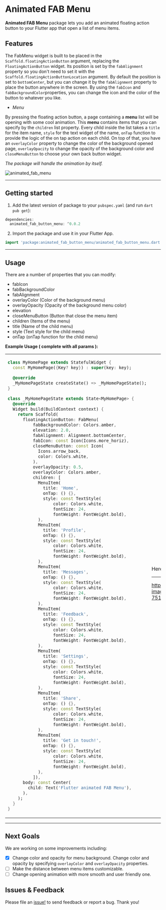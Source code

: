<!-- 
This README describes the package. If you publish this package to pub.dev,
this README's contents appear on the landing page for your package.

For information about how to write a good package README, see the guide for
[writing package pages](https://dart.dev/guides/libraries/writing-package-pages). 

For general information about developing packages, see the Dart guide for
[creating packages](https://dart.dev/guides/libraries/create-library-packages)
and the Flutter guide for
[developing packages and plugins](https://flutter.dev/developing-packages). 
-->

# Animated FAB Menu
**Animated FAB Menu** package lets you add an animated floating action button to your Flutter app that open a list of menu items.


## Features
The FabMenu widget is built to be placed in the `Scaffold.floatingActionButton` argument, replacing the `FloatingActionButton` widget. Its position is set by the `fabAlignment` property so you don't need to set it with the `Scaffold.floatingActionButtonLocation` argument. By default the position is set to `bottomCenter`, but you can change it by the `fabAlignment` property to place the button anywhere in the screen. By using the `fabIcon` and `fabBackgroundColor`properties, you can change the icon and the color of the button to whatever you like. 

* *Menu*

By pressing the floating action button, a page containing a **menu** list will be opening with some cool animation. This **menu** contains items that you can specify by the `children` list property. Every child inside the list takes a `title` for the item name, `style` for the text widget of the name, `onTap` function to provide the logic of the on tap action on each child. On top of that, you have an `overlayColor` property to change the color of the background opened page, `overlayOpacity` to change the opacity of the background color and `closeMenuButton` to choose your own back button widget.

*The package will handle the animation by itself.*

![animated_fab_menu](https://user-images.githubusercontent.com/68671238/134653636-1e0f070c-588a-4189-aa7f-45e9957ccae9.png)
  
<hr>

## Getting started

1. Add the latest version of package to your `pubspec.yaml` (and run `dart pub get`):
```dart
dependencies:
  animated_fab_button_menu: ^0.0.2
```
2. Import the package and use it in your Flutter App.
```dart
import 'package:animated_fab_button_menu/animated_fab_button_menu.dart';
```
<hr>

## Usage

There are a number of properties that you can modify:

* fabIcon
* fabBackgroundColor
* fabAlignment
* overlayColor (Color of the background menu)
* overlayOpacity (Opacity of the background menu color)
* elevation
* closeMenuButton (Button that close the menu item)
* children (Items of the menu)
* title (Name of the child menu) 
* style (Text style for the child menu)
* onTap (onTap function for the child menu)

**Example Usage ( complete with all params ):**
<table>
 <tr>
 <td>
      
```dart
class MyHomePage extends StatefulWidget {
  const MyHomePage({Key? key}) : super(key: key);

  @override
  _MyHomePageState createState() => _MyHomePageState();
}

class _MyHomePageState extends State<MyHomePage> {
  @override
  Widget build(BuildContext context) {
    return Scaffold(
      floatingActionButton: FabMenu(
          fabBackgroundColor: Colors.amber,
          elevation: 2.0,
          fabAlignment: Alignment.bottomCenter,
          fabIcon: const Icon(Icons.more_horiz),
          closeMenuButton: const Icon(
            Icons.arrow_back,
            color: Colors.white,
          ),
          overlayOpacity: 0.5,
          overlayColor: Colors.amber,
          children: [
            MenuItem(
              title: 'Home',
              onTap: () {},
              style: const TextStyle(
                  color: Colors.white,
                  fontSize: 24,
                  fontWeight: FontWeight.bold),
            ),
            MenuItem(
              title: 'Profile',
              onTap: () {},
              style: const TextStyle(
                  color: Colors.white,
                  fontSize: 24,
                  fontWeight: FontWeight.bold),
            ),
            MenuItem(
              title: 'Messages',
              onTap: () {},
              style: const TextStyle(
                  color: Colors.white,
                  fontSize: 24,
                  fontWeight: FontWeight.bold),
            ),
            MenuItem(
              title: 'Feedback',
              onTap: () {},
              style: const TextStyle(
                  color: Colors.white,
                  fontSize: 24,
                  fontWeight: FontWeight.bold),
            ),
            MenuItem(
              title: 'Settings',
              onTap: () {},
              style: const TextStyle(
                  color: Colors.white,
                  fontSize: 24,
                  fontWeight: FontWeight.bold),
            ),
            MenuItem(
              title: 'Share',
              onTap: () {},
              style: const TextStyle(
                  color: Colors.white,
                  fontSize: 24,
                  fontWeight: FontWeight.bold),
            ),
            MenuItem(
              title: 'Get in touch!',
              onTap: () {},
              style: const TextStyle(
                  color: Colors.white,
                  fontSize: 24,
                  fontWeight: FontWeight.bold),
            ),
          ]),
      body: const Center(
        child: Text('Flutter animated FAB Menu'),
      ),
    );
  }
}
```
   </td>
   <td>
     Here's what it looks like:
     
<hr>


https://user-images.githubusercontent.com/68671238/134640734-751456fa-686b-4e77-bc8d-04ba3a324baf.mp4


   </td>
  </tr>
  </table>
<hr>

## Next Goals
We are working on some improvements including:

- [x] Change color and opacity for menu background. Change color and opacity by specifying `overlayColor` and `overlayOpacity` properties.
- [ ] Make the distance between menu items customizable.
- [ ] Change opening animation with more smooth and user friendly one.

## Issues & Feedback
Please file an [issue!](https://github.com/aliMissaoui/Flutter-Animated-FAB-Menu/issues) to send feedback or report a bug. Thank you!


